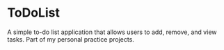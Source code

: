 # ToDoList
A simple to-do list application that allows users to add, remove, and view tasks. Part of my personal practice projects.
